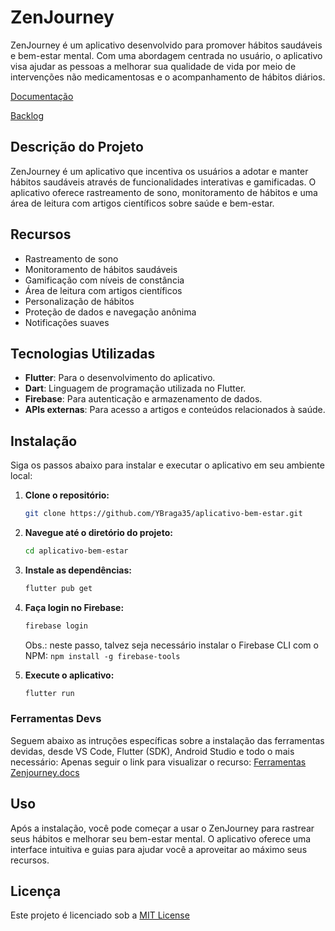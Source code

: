 # ZenJourney

ZenJourney é um aplicativo desenvolvido para promover hábitos saudáveis e bem-estar mental. Com uma abordagem centrada no usuário, o aplicativo visa ajudar as pessoas a melhorar sua qualidade de vida por meio de intervenções não medicamentosas e o acompanhamento de hábitos diários.

[Documentação](https://drive.google.com/drive/u/1/folders/1zNEkovTotpOTCbXDP7hu1cJY1p52Uf2O)

[Backlog](https://github.com/users/YBraga35/projects/1/views/1)

## Descrição do Projeto

ZenJourney é um aplicativo que incentiva os usuários a adotar e manter hábitos saudáveis através de funcionalidades interativas e gamificadas. O aplicativo oferece rastreamento de sono, monitoramento de hábitos e uma área de leitura com artigos científicos sobre saúde e bem-estar. 

## Recursos

- Rastreamento de sono
- Monitoramento de hábitos saudáveis
- Gamificação com níveis de constância
- Área de leitura com artigos científicos
- Personalização de hábitos
- Proteção de dados e navegação anônima
- Notificações suaves

## Tecnologias Utilizadas

- **Flutter**: Para o desenvolvimento do aplicativo.
- **Dart**: Linguagem de programação utilizada no Flutter.
- **Firebase**: Para autenticação e armazenamento de dados.
- **APIs externas**: Para acesso a artigos e conteúdos relacionados à saúde.

## Instalação

Siga os passos abaixo para instalar e executar o aplicativo em seu ambiente local:

1. **Clone o repositório:**
   ```bash
   git clone https://github.com/YBraga35/aplicativo-bem-estar.git
   ```

2. **Navegue até o diretório do projeto:**
   ```bash
   cd aplicativo-bem-estar
   ```

3. **Instale as dependências:**
   ```bash
   flutter pub get
   ```
4. **Faça login no Firebase:**
   ```bash
   firebase login
   ```

   Obs.: neste passo, talvez seja necessário instalar o Firebase CLI com o NPM:
   `npm install -g firebase-tools`

5. **Execute o aplicativo:**
   ```bash
   flutter run
   ```

### Ferramentas Devs

Seguem abaixo as intruções específicas sobre a instalação das ferramentas devidas, desde VS Code, Flutter (SDK), Android Studio e todo o mais necessário:
Apenas seguir o link para visualizar o recurso:
[Ferramentas Zenjourney.docs](https://docs.google.com/presentation/d/178lnvPqWfYygxgik9JA90xXOM3qPyLUQG8NSBTUw1iw/edit?usp=sharing)

## Uso

Após a instalação, você pode começar a usar o ZenJourney para rastrear seus hábitos e melhorar seu bem-estar mental. O aplicativo oferece uma interface intuitiva e guias para ajudar você a aproveitar ao máximo seus recursos.

## Licença

Este projeto é licenciado sob a [MIT License](LICENSE)


